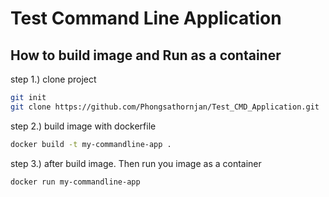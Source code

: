 # Test Command Line Application
## How to build image and Run as a container
step 1.) clone project
``` bash
git init
git clone https://github.com/Phongsathornjan/Test_CMD_Application.git
```
step 2.) build image with dockerfile
``` bash
docker build -t my-commandline-app .
```
step 3.) after build image. Then run you image as a container
``` bash
docker run my-commandline-app
```
